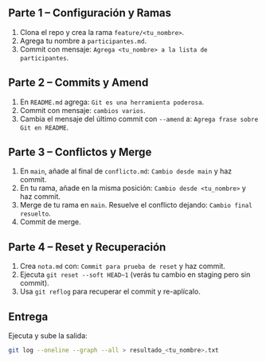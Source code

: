 ## Parte 1 – Configuración y Ramas

1. Clona el repo y crea la rama `feature/<tu_nombre>`.
2. Agrega tu nombre a `participantes.md`.
3. Commit con mensaje: `Agrega <tu_nombre> a la lista de participantes`.

## Parte 2 – Commits y Amend

1. En `README.md` agrega: `Git es una herramienta poderosa`.
2. Commit con mensaje: `cambios varios`.
3. Cambia el mensaje del último commit con `--amend` a: `Agrega frase sobre Git en README`.

## Parte 3 – Conflictos y Merge

1. En `main`, añade al final de `conflicto.md`: `Cambio desde main` y haz commit.
2. En tu rama, añade en la misma posición: `Cambio desde <tu_nombre>` y haz commit.
3. Merge de tu rama en `main`. Resuelve el conflicto dejando: `Cambio final resuelto`.
4. Commit de merge.

## Parte 4 – Reset y Recuperación

1. Crea `nota.md` con: `Commit para prueba de reset` y haz commit.
2. Ejecuta `git reset --soft HEAD~1` (verás tu cambio en staging pero sin commit).
3. Usa `git reflog` para recuperar el commit y re-aplícalo.

## Entrega

Ejecuta y sube la salida:

```bash
git log --oneline --graph --all > resultado_<tu_nombre>.txt
```

